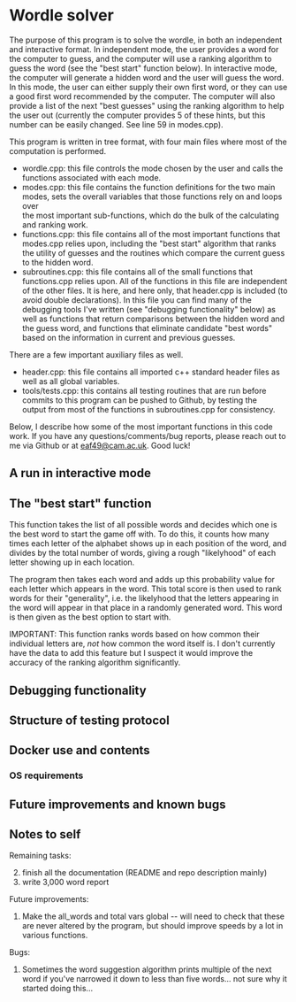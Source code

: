 # Wordle solver #

The purpose of this program is to solve the wordle, in both
an independent and interactive format. In independent mode, the 
user provides a word for the computer to guess, and the computer 
will use a ranking algorithm to guess the word (see the "best start" 
function below). In interactive mode, the computer will generate 
a hidden word and the user will guess the word. In this mode, 
the user can either supply their own first word, or they can use a 
good first word recommended by the computer. The computer will 
also provide a list of the next "best guesses" using the ranking 
algorithm to help the user out (currently the computer provides 
5 of these hints, but this number can be easily changed. See line 
59 in modes.cpp).

This program is written in tree format, with four main files where 
most of the computation is performed.
* wordle.cpp: this file controls the mode chosen by the user and calls 
the functions associated with each mode.
* modes.cpp: this file contains the function definitions for the two main 
modes, sets the overall variables that those functions rely on and loops over  
the most important sub-functions, which do the bulk of the calculating and 
ranking work.
* functions.cpp: this file contains all of the most important functions 
that modes.cpp relies upon, including the "best start" algorithm that 
ranks the utility of guesses and the routines which compare the current 
guess to the hidden word.
* subroutines.cpp: this file contains all of the small functions that 
functions.cpp relies upon. All of the functions in this file are independent 
of the other files. It is here, and here only, that header.cpp is included (to 
avoid double declarations). In this file you can find many of the debugging tools 
I've written (see "debugging functionality" below) as well as functions that 
return comparisons between the hidden word and the guess word, and 
functions that eliminate candidate "best words" based on the information 
in current and previous guesses.

There are a few important auxiliary files as well.
* header.cpp: this file contains all imported c++ standard header files 
as well as all global variables.
* tools/tests.cpp: this contains all testing routines that are run 
before commits to this program can be pushed to Github, by testing the  
output from most of the functions in subroutines.cpp for consistency.

Below, I describe how some of the most important functions in this code work. 
If you have any questions/comments/bug reports, please reach out to me 
via Github or at eaf49@cam.ac.uk. Good luck!

## A run in interactive mode ##

## The "best start" function ##

This function takes the list of all possible words and decides 
which one is the best word to start the game off with. To do this, 
it counts how many times each letter of the alphabet shows up in 
each position of the word, and divides by the total number of words, 
giving a rough "likelyhood" of each letter showing up in each location.

The program then takes each word and adds up this probability value for 
each letter which appears in the word. This total score is then used to 
rank words for their "generality", i.e. the likelyhood that the letters 
appearing in the word will appear in that place in a randomly generated 
word. This word is then given as the best option to start with.

IMPORTANT: This function ranks words based on how common their individual 
letters are, *not* how common the word itself is. I don't currently have 
the data to add this feature but I suspect it would improve the accuracy 
of the ranking algorithm significantly.

## Debugging functionality ##

## Structure of testing protocol ##

## Docker use and contents ##
### OS requirements ###

## Future improvements and known bugs ##

## Notes to self ##
Remaining tasks:

2. finish all the documentation (README and repo description mainly)
3. write 3,000 word report

Future improvements:
1. Make the all_words and total vars global -- will need to check that these 
are never altered by the program, but should improve speeds by a lot in 
various functions.

Bugs:
1. Sometimes the word suggestion algorithm prints multiple of the next word 
if you've narrowed it down to less than five words... not sure why it started 
doing this...